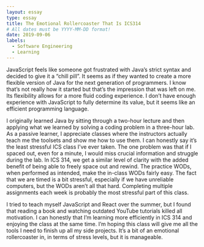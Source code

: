 ```yaml
---
layout: essay
type: essay
title: The Emotional Rollercoaster That Is ICS314
# All dates must be YYYY-MM-DD format!
date: 2019-09-06
labels:
  - Software Engineering
  - Learning
---
```


JavaScript feels like someone got frustrated with Java’s strict syntax and decided to give it a “chill pill”. It seems as if they wanted to create a more flexible version of Java for the next generation of programmers. I know that’s not really how it started but that’s the impression that was left on me. Its flexibility allows for a more fluid coding experience. I don’t have enough experience with JavaScript to fully determine its value, but it seems like an efficient programming language. 
 
I originally learned Java by sitting through a two-hour lecture and then applying what we learned by solving a coding problem in a three-hour lab. As a passive learner, I appreciate classes where the instructors actually teach me the toolsets and show me how to use them. I can honestly say it’s the least stressful ICS class I’ve ever taken. The one problem was that if I spaced out, even for a minute, I would miss crucial information and struggle during the lab. In ICS 314, we get a similar level of clarity with the added benefit of being able to freely space out and rewind. The practice WODs, when performed as intended, make the in-class WODs fairly easy. The fact that we are timed is a bit stressful, especially if we have unreliable computers, but the WODs aren’t all that hard. Completing multiple assignments each week is probably the most stressful part of this class.

I tried to teach myself JavaScript and React over the summer, but I found that reading a book and watching outdated YouTube tutorials killed all motivation. I can honestly that I’m learning more efficiently in ICS 314 and enjoying the class at the same time. I’m hoping this class will give me all the tools I need to finish up all my side projects. It’s a bit of an emotional rollercoaster in, in terms of stress levels, but it is manageable. 

